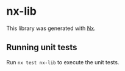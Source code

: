 # nx-lib

This library was generated with [Nx](https://nx.dev).


## Running unit tests

Run `nx test nx-lib` to execute the unit tests.

